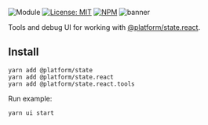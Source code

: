 ![Module](https://img.shields.io/badge/%40platform-state.react.tools-%23EA4E7E.svg)
[![License: MIT](https://img.shields.io/badge/license-MIT-blue.svg)](https://opensource.org/licenses/MIT)
[![NPM](https://img.shields.io/npm/v/@platform/state.react.tools.svg?colorB=blue&style=flat)](https://www.npmjs.com/package/@platform/state.react.tools)
![banner](https://uiharness.sfo2.digitaloceanspaces.com/%40platform/repo-banners/state.react.tools.png)

Tools and debug UI for working with [@platform/state.react](../state.react).




## Install

    yarn add @platform/state
    yarn add @platform/state.react
    yarn add @platform/state.react.tools

Run example:

    yarn ui start

<p>&nbsp;<p>



